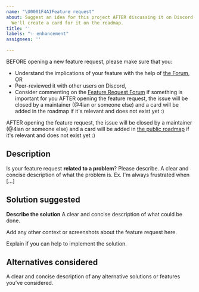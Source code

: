 ```yaml
---
name: "\U0001F4A1Feature request"
about: Suggest an idea for this project AFTER discussing it on Discord or Forum first.
  We'll create a card for it on the roadmap.
title: ''
labels: "✨ enhancement"
assignees: ''

---
```


BEFORE opening a new feature request, please make sure that you:

-   Understand the implications of your feature with the help of [the Forum](https://forum.gdevelop.io/c/gdevelop-general/feature-requests/35), OR
-   Peer-reviewed it with other users on Discord,
-   Consider commenting on the [Feature Request Forum](https://forum.gdevelop.io/c/gdevelop-general/feature-requests/35) if something is important for you
AFTER opening the feature request, the issue will be closed by a maintainer (@4ian or someone else) and a card will be added in the roadmap if it's relevant and does not exist yet :)

AFTER opening the feature request, the issue will be closed by a maintainer (@4ian or someone else) and a card will be added in [the public roadmap](https://trello.com/b/qf0lM7k8/gdevelop-ideas-box) if it's relevant and does not exist yet :)

## Description

Is your feature request **related to a problem**? Please describe.
A clear and concise description of what the problem is. Ex. I'm always frustrated when [...]

## Solution suggested

**Describe the solution**
A clear and concise description of what could be done.

Add any other context or screenshots about the feature request here.

Explain if you can help to implement the solution.

## Alternatives considered

A clear and concise description of any alternative solutions or features you've considered.
